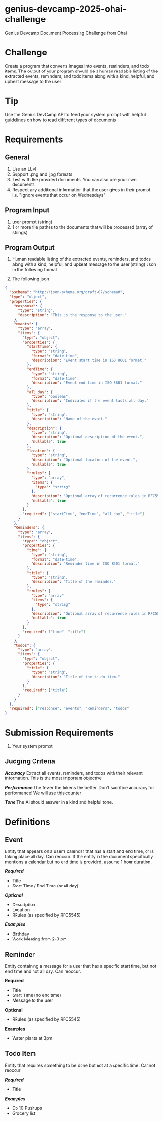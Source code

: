 # genius-devcamp-2025-ohai-challenge
Genius Devcamp Document Processing Challenge from Ohai

# Challenge
Create a program that converts images into events, reminders, and todo items. The output of your program should be a human readable listing of the extracted events, reminders, and todo items along with a kind, helpful, and upbeat message to the user 

# Tip
Use the Genius DevCamp API to feed your system prompt with helpful guidelines on how to read different types of documents

# Requirements
## General
1. Use an LLM
2. Support .png and .jpg formats
3. Test with the provided documents. You can also use your own documents
4. Respect any additional information that the user gives in their prompt. i.e. "Ignore events that occur on Wednesdays"

## Program Input
1. user prompt (string)
2. 1 or more file pathes to the documents that will be processed (array of strings)

## Program Output
1. Human readable listing of the extracted events, reminders, and todos along with a kind, helpful, and upbeat message to the user (string)
Json in the following format


2. The following json

```json
{
  "$schema": "http://json-schema.org/draft-07/schema#",
  "type": "object",
  "properties": {
    "response": {
      "type": "string",
      "description": "This is the response to the user."
    },
    "events": {
      "type": "array",
      "items": {
        "type": "object",
        "properties": {
          "startTime": {
            "type": "string",
            "format": "date-time",
            "description": "Event start time in ISO 8601 format."
          },
          "endTime": {
            "type": "string",
            "format": "date-time",
            "description": "Event end time in ISO 8601 format."
          },
          "all_day": {
            "type": "boolean",
            "description": "Indicates if the event lasts all day."
          },
          "title": {
            "type": "string",
            "description": "Name of the event."
          },
          "description": {
            "type": "string",
            "description": "Optional description of the event.",
            "nullable": true
          },
          "location": {
            "type": "string",
            "description": "Optional location of the event.",
            "nullable": true
          },
          "rrules": {
            "type": "array",
            "items": {
              "type": "string"
            },
            "description": "Optional array of recurrence rules in RFC5545 format.",
            "nullable": true
          }
        },
        "required": ["startTime", "endTime", "all_day", "title"]
      }
    },
    "Reminders": {
      "type": "array",
      "items": {
        "type": "object",
        "properties": {
          "time": {
            "type": "string",
            "format": "date-time",
            "description": "Reminder time in ISO 8601 format."
          },
          "title": {
            "type": "string",
            "description": "Title of the reminder."
          },
          "rrules": {
            "type": "array",
            "items": {
              "type": "string"
            },
            "description": "Optional array of recurrence rules in RFC5545 format.",
            "nullable": true
          }
        },
        "required": ["time", "title"]
      }
    },
    "todos": {
      "type": "array",
      "items": {
        "type": "object",
        "properties": {
          "title": {
            "type": "string",
            "description": "Title of the to-do item."
          }
        },
        "required": ["title"]
      }
    }
  },
  "required": ["response", "events", "Reminders", "todos"]
}
```


# Submission Requirements
1. Your system prompt

## Judging Criteria
***Accuracy***
Extract all events, reminders, and todos with their relevant information.  This is the most important objective 

***Performance***
The fewer the tokens the better. Don’t sacrifice accuracy for performance!  We will use [this](https://platform.openai.com/tokenizer) counter  

***Tone***
The AI should answer in a kind and helpful tone. 

# Definitions
## Event
Entity that appears on a user’s calendar that has a start and end time, or is taking place all day. Can reoccur.  If the entity in the document specifically mentions a calendar but no end time is provided, assume 1 hour duration.

***Required***
* Title
* Start Time / End Time (or all day)

***Optional***
* Description
* Location
* RRules (as specified by RFC5545)

***Examples***
* Birthday
* Work Meeting from 2-3 pm

## Reminder
Entity containing a message for a user that has a specific start time, but not end time and not all day. Can reoccur.

**Required**
* Title
* Start Time (no end time)
* Message to the user

**Optional**
* RRules (as specified by RFC5545)

**Examples**
* Water plants at 3pm

## Todo Item
Entity that requires something to be done but not at a specific time. Cannot reoccur

***Required***
* Title

***Examples***
* Do 10 Pushups
* Grocery list
